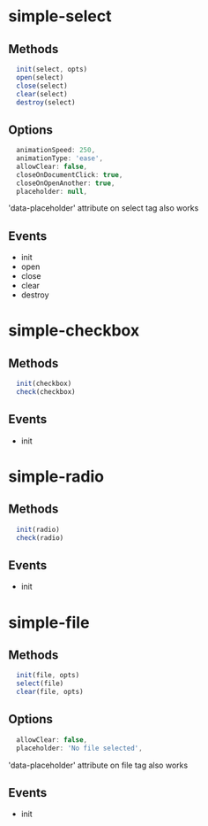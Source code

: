 # simple-select
## Methods
```js
  init(select, opts)
  open(select)
  close(select)
  clear(select)
  destroy(select)
```

## Options
```js
  animationSpeed: 250,
  animationType: 'ease',
  allowClear: false,
  closeOnDocumentClick: true,
  closeOnOpenAnother: true,
  placeholder: null,
```

'data-placeholder' attribute on select tag also works

## Events
  * init
  * open
  * close
  * clear
  * destroy

# simple-checkbox
## Methods
```js
  init(checkbox)
  check(checkbox)
```

## Events
  * init

# simple-radio
## Methods
```js
  init(radio)
  check(radio)
```

## Events
  * init

# simple-file
## Methods
```js
  init(file, opts)
  select(file)
  clear(file, opts)
```

## Options
```js
  allowClear: false,
  placeholder: 'No file selected',
```

'data-placeholder' attribute on file tag also works

## Events
  * init
